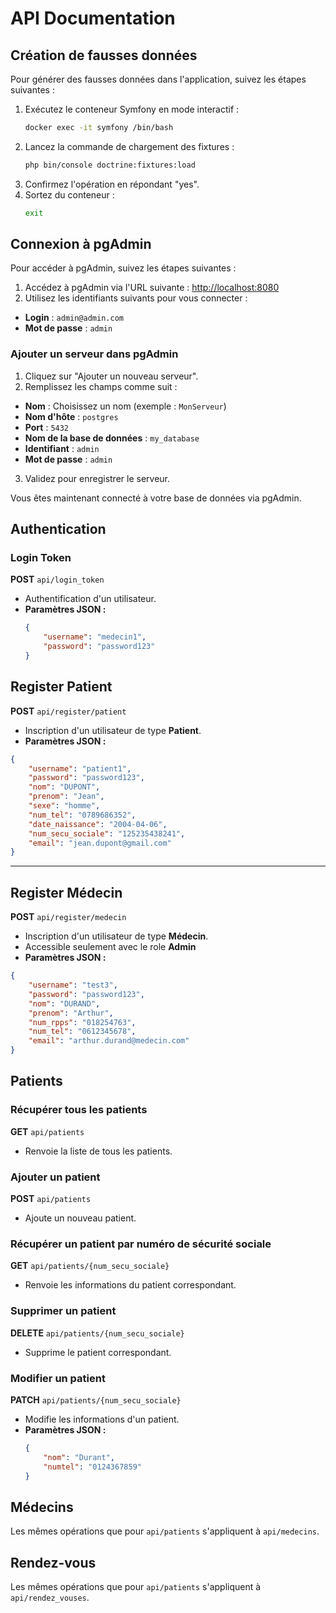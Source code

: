# API Documentation

## Création de fausses données

Pour générer des fausses données dans l'application, suivez les étapes suivantes :

1. Exécutez le conteneur Symfony en mode interactif :
   ```sh
   docker exec -it symfony /bin/bash
   ```
2. Lancez la commande de chargement des fixtures :
   ```sh
   php bin/console doctrine:fixtures:load
   ```
3. Confirmez l'opération en répondant "yes".
4. Sortez du conteneur :
   ```sh
   exit
   ```

## Connexion à pgAdmin

Pour accéder à pgAdmin, suivez les étapes suivantes :

1. Accédez à pgAdmin via l'URL suivante : [http://localhost:8080](http://localhost:8080)
2. Utilisez les identifiants suivants pour vous connecter :
  - **Login** : `admin@admin.com`
  - **Mot de passe** : `admin`

### Ajouter un serveur dans pgAdmin

1. Cliquez sur "Ajouter un nouveau serveur".
2. Remplissez les champs comme suit :
  - **Nom** : Choisissez un nom (exemple : `MonServeur`)
  - **Nom d'hôte** : `postgres`
  - **Port** : `5432`
  - **Nom de la base de données** : `my_database`
  - **Identifiant** : `admin`
  - **Mot de passe** : `admin`
3. Validez pour enregistrer le serveur.

Vous êtes maintenant connecté à votre base de données via pgAdmin.



## Authentication

### Login Token
**POST** `api/login_token`
- Authentification d'un utilisateur.
- **Paramètres JSON :**
  ```json
  {
      "username": "medecin1",
      "password": "password123"
  }
  ```

## Register Patient  
**POST** `api/register/patient`  
- Inscription d'un utilisateur de type **Patient**.  
- **Paramètres JSON :**  

```json
{
    "username": "patient1",
    "password": "password123",
    "nom": "DUPONT",
    "prenom": "Jean",
    "sexe": "homme",
    "num_tel": "0789686352",
    "date_naissance": "2004-04-06",
    "num_secu_sociale": "125235438241",
    "email": "jean.dupont@gmail.com"
}
```

---

## Register Médecin  
**POST** `api/register/medecin`  
- Inscription d'un utilisateur de type **Médecin**.  
- Accessible seulement avec le role **Admin**
- **Paramètres JSON :**  

```json
{
    "username": "test3",
    "password": "password123",
    "nom": "DURAND",
    "prenom": "Arthur",
    "num_rpps": "018254763",
    "num_tel": "0612345678",
    "email": "arthur.durand@medecin.com"
}
```

## Patients

### Récupérer tous les patients
**GET** `api/patients`
- Renvoie la liste de tous les patients.

### Ajouter un patient
**POST** `api/patients`
- Ajoute un nouveau patient.

### Récupérer un patient par numéro de sécurité sociale
**GET** `api/patients/{num_secu_sociale}`
- Renvoie les informations du patient correspondant.

### Supprimer un patient
**DELETE** `api/patients/{num_secu_sociale}`
- Supprime le patient correspondant.

### Modifier un patient
**PATCH** `api/patients/{num_secu_sociale}`
- Modifie les informations d'un patient.
- **Paramètres JSON :**
  ```json
  {
      "nom": "Durant",
      "numtel": "0124367859"
  }
  ```

## Médecins
Les mêmes opérations que pour `api/patients` s'appliquent à `api/medecins`.

## Rendez-vous
Les mêmes opérations que pour `api/patients` s'appliquent à `api/rendez_vouses`.
